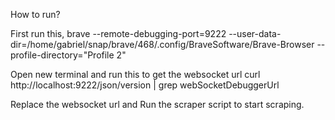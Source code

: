 How to run? 

First run this,
brave --remote-debugging-port=9222 --user-data-dir=/home/gabriel/snap/brave/468/.config/BraveSoftware/Brave-Browser --profile-directory="Profile 2"

Open new terminal and run this to get the websocket url 
curl http://localhost:9222/json/version | grep webSocketDebuggerUrl

Replace the websocket url and Run the scraper script to start scraping.
